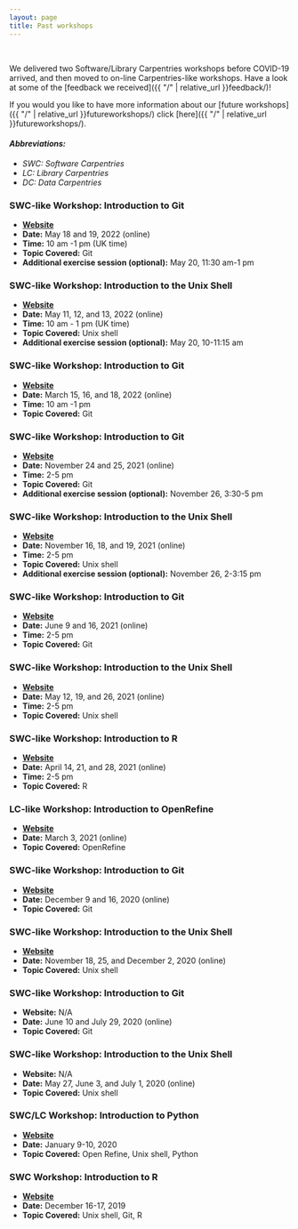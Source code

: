 ```yaml
---
layout: page
title: Past workshops
---
```



<br/>

We delivered two Software/Library Carpentries workshops before COVID-19 arrived, and then moved to on-line Carpentries-like workshops. Have a look at some of the [feedback we received]({{ "/" | relative_url }}feedback/)!

If you would you like to have more information about our [future workshops]({{ "/" | relative_url }}futureworkshops/) click [here]({{ "/" | relative_url }}futureworkshops/).


#### *Abbreviations:*
* *SWC: Software Carpentries*
* *LC: Library Carpentries*
* *DC: Data Carpentries*


### SWC-like Workshop: Introduction to Git

* [**Website**](https://kcl-carpentries.github.io/2022-05-18-KCL-online/) 
* **Date:** May 18 and 19, 2022 (online)
* **Time:** 10 am -1 pm (UK time)
* **Topic Covered:** Git
* **Additional exercise session (optional):** May 20, 11:30 am-1 pm

### SWC-like Workshop: Introduction to the Unix Shell

* [**Website**](https://kcl-carpentries.github.io/2022-05-11-KCL-online/) 
* **Date:** May 11, 12, and 13, 2022 (online)
* **Time:** 10 am - 1 pm (UK time)
* **Topic Covered:** Unix shell
* **Additional exercise session (optional):** May 20, 10-11:15 am


### SWC-like Workshop: Introduction to Git

* [**Website**](https://alesssia.github.io/2022-04-15-ukhsa-online/) 
* **Date:** March 15, 16, and 18, 2022 (online)
* **Time:** 10 am -1 pm
* **Topic Covered:** Git


### SWC-like Workshop: Introduction to Git

* [**Website**](https://kcl-carpentries.github.io/2021-11-24-KCL-online/) 
* **Date:** November 24 and 25, 2021 (online)
* **Time:** 2-5 pm
* **Topic Covered:** Git
* **Additional exercise session (optional):** November 26, 3:30-5 pm


### SWC-like Workshop: Introduction to the Unix Shell

* [**Website**](https://kcl-carpentries.github.io/2021-11-16-KCL-online/) 
* **Date:** November 16, 18, and 19, 2021 (online)
* **Time:** 2-5 pm
* **Topic Covered:** Unix shell
* **Additional exercise session (optional):** November 26, 2-3:15 pm


### SWC-like Workshop: Introduction to Git

* [**Website**](https://kcl-carpentries.github.io/2021-06-09-KCL-online/)
* **Date:** June 9 and 16, 2021 (online)
* **Time:** 2-5 pm
* **Topic Covered:** Git


### SWC-like Workshop: Introduction to the Unix Shell

* [**Website**](https://kcl-carpentries.github.io/2021-05-12-KCL-online/)
* **Date:** May 12, 19, and 26, 2021 (online)
* **Time:** 2-5 pm
* **Topic Covered:** Unix shell


### SWC-like Workshop: Introduction to R

* [**Website**](https://kcl-carpentries.github.io/2021-04-14-KCL-IntroR-online/)
* **Date:** April 14, 21, and 28, 2021 (online)
* **Time:** 2-5 pm
* **Topic Covered:** R


### LC-like Workshop: Introduction to OpenRefine

* [**Website**](https://swc-kcl-london-03-2021.github.io/2021-03-03-KCL-OpenRefine/) 
* **Date:** March 3, 2021 (online)
* **Topic Covered:** OpenRefine


### SWC-like Workshop: Introduction to Git

* [**Website**](https://alesssia.github.io/2020-11-180-KCL/)
* **Date:** December 9 and 16, 2020 (online)
* **Topic Covered:** Git


### SWC-like Workshop: Introduction to the Unix Shell

* [**Website**](https://alesssia.github.io/2020-11-180-KCL/)
* **Date:** November 18, 25, and December 2, 2020 (online)
* **Topic Covered:** Unix shell


### SWC-like Workshop: Introduction to Git

* **Website:** N/A
* **Date:** June 10 and July 29, 2020 (online)
* **Topic Covered:** Git


### SWC-like Workshop: Introduction to the Unix Shell

* **Website:** N/A
* **Date:** May 27, June 3, and July 1, 2020 (online)
* **Topic Covered:** Unix shell


### SWC/LC Workshop: Introduction to Python

* [**Website**](https://swc-kc-london-01-2020.github.io/SWC-KCL-202001/)
* **Date:** January 9-10, 2020
* **Topic Covered:** Open Refine, Unix shell, Python


### SWC Workshop: Introduction to R

* [**Website**](https://punama.github.io/2019-12-16-london-kcl/)
* **Date:** December 16-17, 2019
* **Topic Covered:** Unix shell, Git, R

